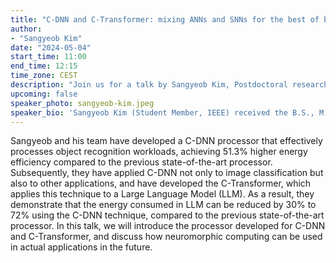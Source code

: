 ```yaml
---
title: "C-DNN and C-Transformer: mixing ANNs and SNNs for the best of both worlds"
author:
- "Sangyeob Kim"
date: "2024-05-04"
start_time: 11:00
end_time: 12:15
time_zone: CEST
description: "Join us for a talk by Sangyeob Kim, Postdoctoral researcher at KAIST, on designing efficient accelerators that mix SNNs and ANNs."
upcoming: false
speaker_photo: sangyeob-kim.jpeg
speaker_bio: 'Sangyeob Kim (Student Member, IEEE) received the B.S., M.S. and Ph.D. degrees from the School of Electrical Engineering, Korea Advanced Institute of Science and Technology (KAIST), Daejeon, South Korea, in 2018, 2020 and 2023, respectively. He is currently a Post-Doctoral Associate with the KAIST. His current research interests include energy-efficient system-on-chip design, especially focused on deep neural network accelerators, neuromorphic hardware, and computing-in-memory accelerators.'
---
```


 Sangyeob and his team have developed a C-DNN processor that effectively processes object recognition workloads, achieving 51.3% higher energy efficiency compared to the previous state-of-the-art processor. Subsequently, they have applied C-DNN not only to image classification but also to other applications, and have developed the C-Transformer, which applies this technique to a Large Language Model (LLM). As a result, they demonstrate that the energy consumed in LLM can be reduced by 30% to 72% using the C-DNN technique, compared to the previous state-of-the-art processor. In this talk, we will introduce the processor developed for C-DNN and C-Transformer, and discuss how neuromorphic computing can be used in actual applications in the future.
